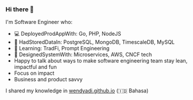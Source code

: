 ### Hi there 👋

<!--
**wendyadi/wendyadi** is a ✨ _special_ ✨ repository because its `README.md` (this file) appears on your GitHub profile.

Here are some ideas to get you started:

- 🔭 I’m currently working on ...
- 🌱 I’m currently learning ...
- 👯 I’m looking to collaborate on ...
- 🤔 I’m looking for help with ...
- 💬 Ask me about ...
- 📫 How to reach me: ...
- 😄 Pronouns: ...
- ⚡ Fun fact: ...
-->

I'm Software Engineer who:

- 💻 DeployedProdAppWith: Go, PHP, NodeJS
- 📓 HadStoredDataIn: PostgreSQL, MongoDB, TimescaleDB, MySQL
- 🤔 Learning: TradFi, Prompt Engineering
- 🌈 DesignedSystemWith: Microservices, AWS, CNCF tech
- Happy to talk about ways to make software engineering team stay lean, impactful and fun
- Focus on impact
- Business and product savvy

I shared my knowledge in [wendyadi.github.io](https://wendyadi.github.io) (🇮🇩 Bahasa)
